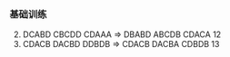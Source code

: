 ### 基础训练

2. DCABD CBCDD CDAAA => DBABD ABCDB CDACA 12
3. CDACB DACBD DDBDB => CDACB DACBA CDBDB 13
